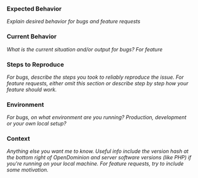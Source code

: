 ### Expected Behavior
*Explain desired behavior for bugs and feature requests*


### Current Behavior
*What is the current situation and/or output for bugs? For feature*


### Steps to Reproduce
*For bugs, describe the steps you took to reliably reproduce the issue. For feature requests, either omit this section or describe step by step how your feature should work.*


### Environment
*For bugs, on what environment are you running? Production, development or your own local setup?*


### Context
*Anything else you want me to know. Useful info include the version hash at the bottom right of OpenDominion and server software versions (like PHP) if you're running on your local machine. For feature requests, try to include some motivation.*
